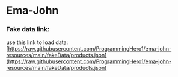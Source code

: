 # Ema-John

### Fake data link: 
use this link to load data: 
[https://raw.githubusercontent.com/ProgrammingHero1/ema-john-resources/main/fakeData/products.json](https://raw.githubusercontent.com/ProgrammingHero1/ema-john-resources/main/fakeData/products.json)

